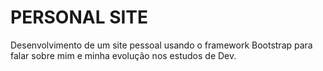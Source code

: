# PERSONAL SITE


Desenvolvimento de um site pessoal usando o framework Bootstrap para falar sobre mim e minha evolução nos estudos de Dev.
